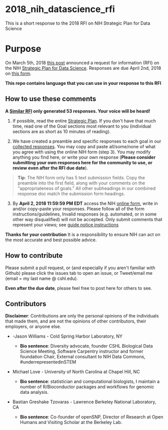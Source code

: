 # 2018_nih_datascience_rfi
This is a short response to the 2018 RFI on NIH Strategic Plan for Data Science

# Purpose
On March 5th, 2018 [this post](https://nexus.od.nih.gov/all/2018/03/05/requesting-your-input-on-the-draft-nih-strategic-plan-for-data-science/) announced a request for information (RFI) on the
NIH [Strategic Plan for Data Science](https://grants.nih.gov/grants/rfi/NIH-Strategic-Plan-for-Data-Science.pdf).
Responses are due April 2nd, 2018 on [this form](https://grants.nih.gov/grants/rfi/rfi.cfm?ID=73).

**This repo contains language that you can use in your response to this RFI**

## How to use these comments

**A [Similar RFI](https://nlmdirector.nlm.nih.gov/2018/03/20/next-generation-data-science-research-challenges/) only generated 53 responses. Your voice will be heard!**

1. If possible, read the entire [Strategic Plan](https://grants.nih.gov/grants/rfi/NIH-Strategic-Plan-for-Data-Science.pdf).
If you don't have that much time, read one of the Goal sections most relevant to
you (individual sections are as short as 10 minutes of reading).

2. We have created a preamble and specific responses to each goal in our
[collected responses](./combined_responses). You may copy and paste all/some/none
of what you agree with using the online NIH form (step 3). You may modify
anything you find here, or write your own response (**Please consider submitting
your own responses here for the community to use, or review even after the
RFI due date**).

> **Tip**: The NIH form only has 5 text submission fields. Copy the preamble into
> the first field, along with your comments on the "appropriateness of goals."
> All other subheadings in our combined response doc match the submission form
> headings.

3. By **April 2, 2018 11:59:59 PM EDT** access the NIH [online form](https://grants.nih.gov/grants/rfi/rfi.cfm?ID=73), write in and/or
copy-paste your responses. Please follow all of the form instructions/guidelines,
Invalid responses (e.g. automated, or in some other way disqualified) will not
be accepted. Only submit comments that represent your
views; see [guide notice instructions](https://grants.nih.gov/grants/guide/notice-files/NOT-OD-18-134.html)



**Thanks for your contribution** It is a responsibility to ensure NIH can act
on the most accurate and best possible advice.



## How to contribute

Please submit a pull request, or (and especially if you aren't familiar with
Github) please click the issues tab to open an issue, or Tweet/email me (email =
my last name @ cshl.edu).

**Even after the due date**, please feel free to post here for others to see.

## Contributors

**Disclaimer**: Contributions are only the personal opinions of the individuals
that made them, and are not the opinions of other contributors, their employers,
or anyone else.


- -Jason Williams - Cold Spring Harbor Laboratory, NY
  - **Bio sentence**: Diversity advocate, founder CSHL Biological Data Science Meeting,
    Software Carpentry instructor and former foundation Chair, External consultant to
    NIH Data Commons, #underrepresentedinSTEM

- Michael Love - University of North Carolina at Chapel Hill, NC
  - **Bio sentence**: statistician and computational biologists, I maintain a number of
    R/Bioconductor packages and workflows for genomic data analysis.

- Bastian Greshake Tzovaras - Lawrence Berkeley National Laboratory, CA
  - **Bio sentence**: Co-founder of openSNP, Director of Research at Open Humans and
    Visiting Scholar at the Berkeley Lab.
